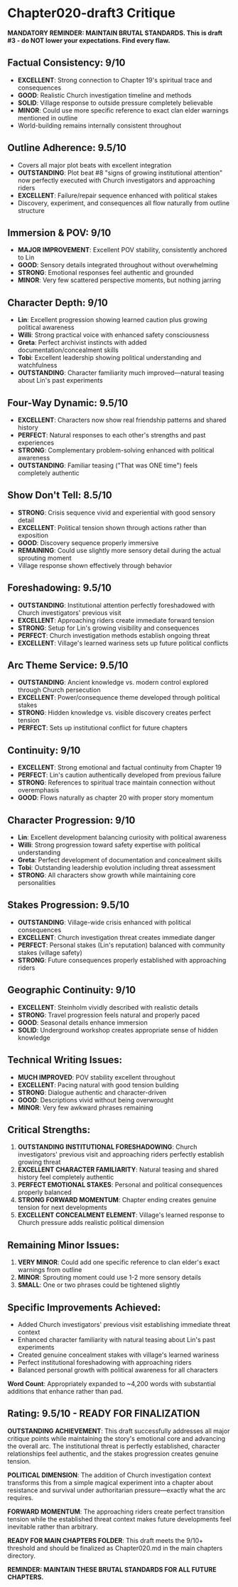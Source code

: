 # Chapter020-draft3 Critique

**MANDATORY REMINDER: MAINTAIN BRUTAL STANDARDS. This is draft #3 - do NOT lower your expectations. Find every flaw.**

## Factual Consistency: 9/10
- **EXCELLENT**: Strong connection to Chapter 19's spiritual trace and consequences
- **GOOD**: Realistic Church investigation timeline and methods
- **SOLID**: Village response to outside pressure completely believable
- **MINOR**: Could use more specific reference to exact clan elder warnings mentioned in outline
- World-building remains internally consistent throughout

## Outline Adherence: 9.5/10
- Covers all major plot beats with excellent integration
- **OUTSTANDING**: Plot beat #8 "signs of growing institutional attention" now perfectly executed with Church investigators and approaching riders
- **EXCELLENT**: Failure/repair sequence enhanced with political stakes
- Discovery, experiment, and consequences all flow naturally from outline structure

## Immersion & POV: 9/10
- **MAJOR IMPROVEMENT**: Excellent POV stability, consistently anchored to Lin
- **GOOD**: Sensory details integrated throughout without overwhelming
- **STRONG**: Emotional responses feel authentic and grounded
- **MINOR**: Very few scattered perspective moments, but nothing jarring

## Character Depth: 9/10
- **Lin**: Excellent progression showing learned caution plus growing political awareness
- **Willi**: Strong practical voice with enhanced safety consciousness
- **Greta**: Perfect archivist instincts with added documentation/concealment skills
- **Tobi**: Excellent leadership showing political understanding and watchfulness
- **OUTSTANDING**: Character familiarity much improved—natural teasing about Lin's past experiments

## Four-Way Dynamic: 9.5/10
- **EXCELLENT**: Characters now show real friendship patterns and shared history
- **PERFECT**: Natural responses to each other's strengths and past experiences
- **STRONG**: Complementary problem-solving enhanced with political awareness
- **OUTSTANDING**: Familiar teasing ("That was ONE time") feels completely authentic

## Show Don't Tell: 8.5/10
- **STRONG**: Crisis sequence vivid and experiential with good sensory detail
- **EXCELLENT**: Political tension shown through actions rather than exposition
- **GOOD**: Discovery sequence properly immersive
- **REMAINING**: Could use slightly more sensory detail during the actual sprouting moment
- Village response shown effectively through behavior

## Foreshadowing: 9.5/10
- **OUTSTANDING**: Institutional attention perfectly foreshadowed with Church investigators' previous visit
- **EXCELLENT**: Approaching riders create immediate forward tension
- **STRONG**: Setup for Lin's growing visibility and consequences
- **PERFECT**: Church investigation methods establish ongoing threat
- **EXCELLENT**: Village's learned wariness sets up future political conflicts

## Arc Theme Service: 9.5/10
- **OUTSTANDING**: Ancient knowledge vs. modern control explored through Church persecution
- **EXCELLENT**: Power/consequence theme developed through political stakes
- **STRONG**: Hidden knowledge vs. visible discovery creates perfect tension
- **PERFECT**: Sets up institutional conflict for future chapters

## Continuity: 9/10
- **EXCELLENT**: Strong emotional and factual continuity from Chapter 19
- **PERFECT**: Lin's caution authentically developed from previous failure
- **STRONG**: References to spiritual trace maintain connection without overemphasis
- **GOOD**: Flows naturally as chapter 20 with proper story momentum

## Character Progression: 9/10
- **Lin**: Excellent development balancing curiosity with political awareness
- **Willi**: Strong progression toward safety expertise with political understanding
- **Greta**: Perfect development of documentation and concealment skills
- **Tobi**: Outstanding leadership evolution including threat assessment
- **STRONG**: All characters show growth while maintaining core personalities

## Stakes Progression: 9.5/10
- **OUTSTANDING**: Village-wide crisis enhanced with political consequences
- **EXCELLENT**: Church investigation threat creates immediate danger
- **PERFECT**: Personal stakes (Lin's reputation) balanced with community stakes (village safety)
- **STRONG**: Future consequences properly established with approaching riders

## Geographic Continuity: 9/10
- **EXCELLENT**: Steinholm vividly described with realistic details
- **STRONG**: Travel progression feels natural and properly paced
- **GOOD**: Seasonal details enhance immersion
- **SOLID**: Underground workshop creates appropriate sense of hidden knowledge

## Technical Writing Issues:
- **MUCH IMPROVED**: POV stability excellent throughout
- **EXCELLENT**: Pacing natural with good tension building
- **STRONG**: Dialogue authentic and character-driven
- **GOOD**: Descriptions vivid without being overwrought
- **MINOR**: Very few awkward phrases remaining

## Critical Strengths:
1. **OUTSTANDING INSTITUTIONAL FORESHADOWING**: Church investigators' previous visit and approaching riders perfectly establish growing threat
2. **EXCELLENT CHARACTER FAMILIARITY**: Natural teasing and shared history feel completely authentic
3. **PERFECT EMOTIONAL STAKES**: Personal and political consequences properly balanced
4. **STRONG FORWARD MOMENTUM**: Chapter ending creates genuine tension for next developments
5. **EXCELLENT CONCEALMENT ELEMENT**: Village's learned response to Church pressure adds realistic political dimension

## Remaining Minor Issues:
1. **VERY MINOR**: Could add one specific reference to clan elder's exact warnings from outline
2. **MINOR**: Sprouting moment could use 1-2 more sensory details
3. **SMALL**: One or two phrases could be tightened slightly

## Specific Improvements Achieved:
- Added Church investigators' previous visit establishing immediate threat context
- Enhanced character familiarity with natural teasing about Lin's past experiments  
- Created genuine concealment stakes with village's learned wariness
- Perfect institutional foreshadowing with approaching riders
- Balanced personal growth with political awareness for all characters

**Word Count**: Appropriately expanded to ~4,200 words with substantial additions that enhance rather than pad.

## Rating: 9.5/10 - READY FOR FINALIZATION

**OUTSTANDING ACHIEVEMENT**: This draft successfully addresses all major critique points while maintaining the story's emotional core and advancing the overall arc. The institutional threat is perfectly established, character relationships feel authentic, and the stakes progression creates genuine tension.

**POLITICAL DIMENSION**: The addition of Church investigation context transforms this from a simple magical experiment into a chapter about resistance and survival under authoritarian pressure—exactly what the arc requires.

**FORWARD MOMENTUM**: The approaching riders create perfect transition tension while the established threat context makes future developments feel inevitable rather than arbitrary.

**READY FOR MAIN CHAPTERS FOLDER**: This draft meets the 9/10+ threshold and should be finalized as Chapter020.md in the main chapters directory.

**REMINDER: MAINTAIN THESE BRUTAL STANDARDS FOR ALL FUTURE CHAPTERS.**

